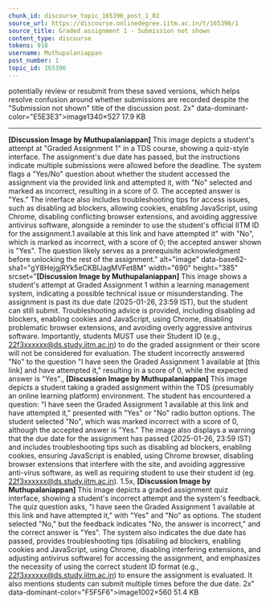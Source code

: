 ```yaml
---
chunk_id: discourse_topic_165396_post_1_02
source_url: https://discourse.onlinedegree.iitm.ac.in/t/165396/1
source_title: Graded assignment 1 - Submission not shown
content_type: discourse
tokens: 918
username: Muthupalaniappan
post_number: 1
topic_id: 165396
---
```


 potentially review or resubmit from these saved versions, which helps resolve confusion around whether submissions are recorded despite the "Submission not shown" title of the discussion post. 2x" data-dominant-color="E5E3E3">image1340×527 17.9 KB

---

**[Discussion Image by Muthupalaniappan]** This image depicts a student's attempt at "Graded Assignment 1" in a TDS course, showing a quiz-style interface. The assignment's due date has passed, but the instructions indicate multiple submissions were allowed before the deadline. The system flags a "Yes/No" question about whether the student accessed the assignment via the provided link and attempted it, with "No" selected and marked as incorrect, resulting in a score of 0. The accepted answer is "Yes." The interface also includes troubleshooting tips for access issues, such as disabling ad blockers, allowing cookies, enabling JavaScript, using Chrome, disabling conflicting browser extensions, and avoiding aggressive antivirus software, alongside a reminder to use the student's official IITM ID for the assignment.1 available at this link and have attempted it" with "No", which is marked as incorrect, with a score of 0; the accepted answer shown is "Yes". The question likely serves as a prerequisite acknowledgment before unlocking the rest of the assignment." alt="image" data-base62-sha1="gY8HejgjRYk5eCKBIJagMVFet8M" width="690" height="385" srcset="**[Discussion Image by Muthupalaniappan]** This image shows a student's attempt at Graded Assignment 1 within a learning management system, indicating a possible technical issue or misunderstanding. The assignment is past its due date (2025-01-26, 23:59 IST), but the student can still submit. Troubleshooting advice is provided, including disabling ad blockers, enabling cookies and JavaScript, using Chrome, disabling problematic browser extensions, and avoiding overly aggressive antivirus software. Importantly, students MUST use their Student ID (e.g., 22f3xxxxxx@ds.study.iitm.ac.in) to do the graded assignment or their score will not be considered for evaluation. The student incorrectly answered "No" to the question "I have seen the Graded Assignment 1 available at [this link] and have attempted it," resulting in a score of 0, while the expected answer is "Yes"., **[Discussion Image by Muthupalaniappan]** This image depicts a student taking a graded assignment within the TDS (presumably an online learning platform) environment. The student has encountered a question: "I have seen the Graded Assignment 1 available at this link and have attempted it," presented with "Yes" or "No" radio button options. The student selected "No", which was marked incorrect with a score of 0, although the accepted answer is "Yes." The image also displays a warning that the due date for the assignment has passed (2025-01-26, 23:59 IST) and includes troubleshooting tips such as disabling ad blockers, enabling cookies, ensuring JavaScript is enabled, using Chrome browser, disabling browser extensions that interfere with the site, and avoiding aggressive anti-virus software, as well as requiring student to use their student id (eg. 22f3xxxxxx@ds.study.iitm.ac.in). 1.5x, **[Discussion Image by Muthupalaniappan]** This image depicts a graded assignment quiz interface, showing a student's incorrect attempt and the system's feedback. The quiz question asks, "I have seen the Graded Assignment 1 available at this link and have attempted it," with "Yes" and "No" as options. The student selected "No," but the feedback indicates "No, the answer is incorrect," and the correct answer is "Yes". The system also indicates the due date has passed, provides troubleshooting tips (disabling ad blockers, enabling cookies and JavaScript, using Chrome, disabling interfering extensions, and adjusting antivirus software) for accessing the assignment, and emphasizes the necessity of using the correct student ID format (e.g., 22f3xxxxxx@ds.study.iitm.ac.in) to ensure the assignment is evaluated. It also mentions students can submit multiple times before the due date. 2x" data-dominant-color="F5F5F6">image1002×560 51.4 KB
